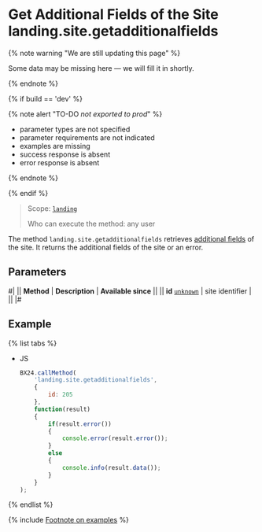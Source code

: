 # Get Additional Fields of the Site landing.site.getadditionalfields

{% note warning "We are still updating this page" %}

Some data may be missing here — we will fill it in shortly.

{% endnote %}

{% if build == 'dev' %}

{% note alert "TO-DO _not exported to prod_" %}

- parameter types are not specified
- parameter requirements are not indicated
- examples are missing
- success response is absent
- error response is absent

{% endnote %}

{% endif %}

> Scope: [`landing`](../../scopes/permissions.md)
>
> Who can execute the method: any user

The method `landing.site.getadditionalfields` retrieves [additional fields](./additional-fields.md) of the site. It returns the additional fields of the site or an error.

## Parameters

#|
|| **Method** | **Description** | **Available since** ||
|| **id**
[`unknown`](../../data-types.md) | site identifier | ||
|#

## Example

{% list tabs %}

- JS

    ```js
    BX24.callMethod(
        'landing.site.getadditionalfields',
        {
            id: 205
        },
        function(result)
        {
            if(result.error())
            {
                console.error(result.error());
            }
            else
            {
                console.info(result.data());
            }
        }
    );
    ```

{% endlist %}

{% include [Footnote on examples](../../../_includes/examples.md) %}